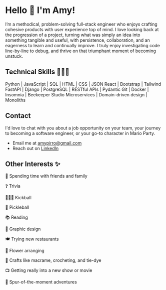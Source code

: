 # Hello 👋 I'm Amy!

I’m a methodical, problem-solving full-stack engineer who enjoys crafting cohesive products with user experience top of mind. I love looking back at the progression of a project, turning what was simply an idea into something tangible and useful, with persistence, collaboration, and an eagerness to learn and continually improve. I truly enjoy investigating code line-by-line to debug, and thrive on that triumphant moment of becoming unstuck.

## Technical Skills 👩🏻‍💻

Python | JavaScript | SQL | HTML | CSS | JSON
React | Bootstrap | Tailwind
FastAPI | Django | PostgreSQL | RESTful APIs | Pydantic
Git | Docker | Insomnia | Beekeeper Studio
Microservices | Domain-driven design | Monoliths

## Contact

I'd love to chat with you about a job opportunity on your team, your journey to becoming a software engineer, or your go-to character in Mario Party.

- Email me at amypirro@gmail.com
- Reach out on [LinkedIn](https://www.linkedin.com/in/amypirro/)

## Other Interests ✨

💖 Spending time with friends and family

❓ Trivia

🏃🏻‍♀️ Kickball

🏓 Pickleball

📚 Reading

🎨 Graphic design

🍽️ Trying new restaurants

💐 Flower arranging

🧵 Crafts like macrame, crocheting, and tie-dye

📺 Getting really into a new show or movie

🎢 Spur-of-the-moment adventures